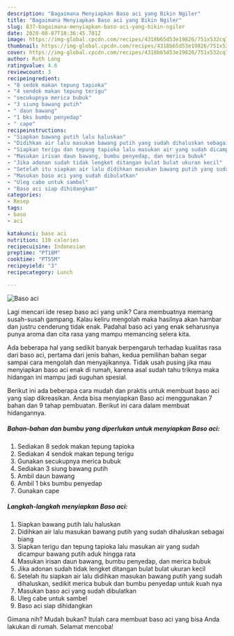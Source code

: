 ```yaml
---
description: "Bagaimana Menyiapkan Baso aci yang Bikin Ngiler"
title: "Bagaimana Menyiapkan Baso aci yang Bikin Ngiler"
slug: 837-bagaimana-menyiapkan-baso-aci-yang-bikin-ngiler
date: 2020-08-07T18:36:45.781Z
image: https://img-global.cpcdn.com/recipes/4318b65d53e19826/751x532cq70/baso-aci-foto-resep-utama.jpg
thumbnail: https://img-global.cpcdn.com/recipes/4318b65d53e19826/751x532cq70/baso-aci-foto-resep-utama.jpg
cover: https://img-global.cpcdn.com/recipes/4318b65d53e19826/751x532cq70/baso-aci-foto-resep-utama.jpg
author: Ruth Long
ratingvalue: 4.6
reviewcount: 3
recipeingredient:
- "8 sedok makan tepung tapioka"
- "4 sendok makan tepung terigu"
- "secukupnya merica bubuk"
- "3 siung bawang putih"
- " daun bawang"
- "1 bks bumbu penyedap"
- " cape"
recipeinstructions:
- "Siapkan bawang putih lalu haluskan"
- "Didihkan air lalu masukan bawang putih yang sudah dihaluskan sebagai biang"
- "Siapkan terigu dan tepung tapioka lalu masukan air yang sudah dicampur bawang putih aduk hingga rata"
- "Masukan irisan daun bawang, bumbu penyedap, dan merica bubuk"
- "Jika adonan sudah tidak lengket ditangan bulat bulat ukuran kecil"
- "Setelah itu siapkan air lalu didihkan masukan bawang putih yang sudah dihaluskan, sedikit merica bubuk dan bumbu penyedap untuk kuah nya"
- "Masukan baso aci yang sudah dibulatkan"
- "Uleg cabe untuk sambel"
- "Baso aci siap dihidangkan"
categories:
- Resep
tags:
- baso
- aci

katakunci: baso aci 
nutrition: 110 calories
recipecuisine: Indonesian
preptime: "PT18M"
cooktime: "PT55M"
recipeyield: "3"
recipecategory: Lunch

---
```



![Baso aci](https://img-global.cpcdn.com/recipes/4318b65d53e19826/751x532cq70/baso-aci-foto-resep-utama.jpg)

Lagi mencari ide resep baso aci yang unik? Cara membuatnya memang susah-susah gampang. Kalau keliru mengolah maka hasilnya akan hambar dan justru cenderung tidak enak. Padahal baso aci yang enak seharusnya punya aroma dan cita rasa yang mampu memancing selera kita.



Ada beberapa hal yang sedikit banyak berpengaruh terhadap kualitas rasa dari baso aci, pertama dari jenis bahan, kedua pemilihan bahan segar sampai cara mengolah dan menyajikannya. Tidak usah pusing jika mau menyiapkan baso aci enak di rumah, karena asal sudah tahu triknya maka hidangan ini mampu jadi suguhan spesial.


Berikut ini ada beberapa cara mudah dan praktis untuk membuat baso aci yang siap dikreasikan. Anda bisa menyiapkan Baso aci menggunakan 7 bahan dan 9 tahap pembuatan. Berikut ini cara dalam membuat hidangannya.

<!--inarticleads1-->

##### Bahan-bahan dan bumbu yang diperlukan untuk menyiapkan Baso aci:

1. Sediakan 8 sedok makan tepung tapioka
1. Sediakan 4 sendok makan tepung terigu
1. Gunakan secukupnya merica bubuk
1. Sediakan 3 siung bawang putih
1. Ambil  daun bawang
1. Ambil 1 bks bumbu penyedap
1. Gunakan  cape




<!--inarticleads2-->

##### Langkah-langkah menyiapkan Baso aci:

1. Siapkan bawang putih lalu haluskan
1. Didihkan air lalu masukan bawang putih yang sudah dihaluskan sebagai biang
1. Siapkan terigu dan tepung tapioka lalu masukan air yang sudah dicampur bawang putih aduk hingga rata
1. Masukan irisan daun bawang, bumbu penyedap, dan merica bubuk
1. Jika adonan sudah tidak lengket ditangan bulat bulat ukuran kecil
1. Setelah itu siapkan air lalu didihkan masukan bawang putih yang sudah dihaluskan, sedikit merica bubuk dan bumbu penyedap untuk kuah nya
1. Masukan baso aci yang sudah dibulatkan
1. Uleg cabe untuk sambel
1. Baso aci siap dihidangkan




Gimana nih? Mudah bukan? Itulah cara membuat baso aci yang bisa Anda lakukan di rumah. Selamat mencoba!
